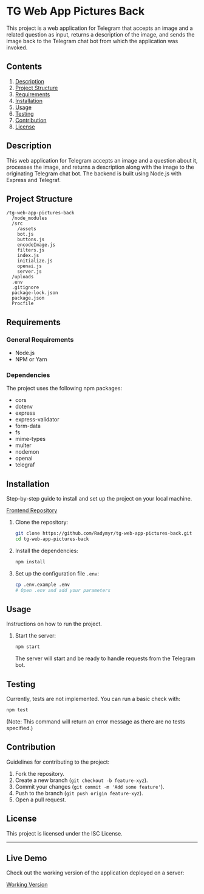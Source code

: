 # TG Web App Pictures Back

This project is a web application for Telegram that accepts an image and a related question as input, returns a description of the image, and sends the image back to the Telegram chat bot from which the application was invoked.

## Contents

1. [Description](#description)
2. [Project Structure](#project-structure)
3. [Requirements](#requirements)
4. [Installation](#installation)
5. [Usage](#usage)
6. [Testing](#testing)
7. [Contribution](#contribution)
8. [License](#license)

## Description

This web application for Telegram accepts an image and a question about it, processes the image, and returns a description along with the image to the originating Telegram chat bot. The backend is built using Node.js with Express and Telegraf.

## Project Structure

```
/tg-web-app-pictures-back
  /node_modules
  /src
    /assets
    bot.js
    buttons.js
    encodeImage.js
    filters.js
    index.js
    initialize.js
    openai.js
    server.js
  /uploads
  .env
  .gitignore
  package-lock.json
  package.json
  Procfile
```

## Requirements

### General Requirements

- Node.js
- NPM or Yarn

### Dependencies

The project uses the following npm packages:

- cors
- dotenv
- express
- express-validator
- form-data
- fs
- mime-types
- multer
- nodemon
- openai
- telegraf

## Installation

Step-by-step guide to install and set up the project on your local machine.

[Frontend Repository](https://github.com/Radymyr/tg-web-app-pictures)

1. Clone the repository:

   ```sh
   git clone https://github.com/Radymyr/tg-web-app-pictures-back.git
   cd tg-web-app-pictures-back
   ```

2. Install the dependencies:

   ```sh
   npm install
   ```

3. Set up the configuration file `.env`:
   ```sh
   cp .env.example .env
   # Open .env and add your parameters
   ```

## Usage

Instructions on how to run the project.

1. Start the server:
   ```sh
   npm start
   ```
   The server will start and be ready to handle requests from the Telegram bot.

## Testing

Currently, tests are not implemented. You can run a basic check with:

```sh
npm test
```

(Note: This command will return an error message as there are no tests specified.)

## Contribution

Guidelines for contributing to the project:

1. Fork the repository.
2. Create a new branch (`git checkout -b feature-xyz`).
3. Commit your changes (`git commit -m 'Add some feature'`).
4. Push to the branch (`git push origin feature-xyz`).
5. Open a pull request.

## License

This project is licensed under the ISC License.

---

## Live Demo

Check out the working version of the application deployed on a server:

[Working Version](https://t.me/describingPictures_bot)
